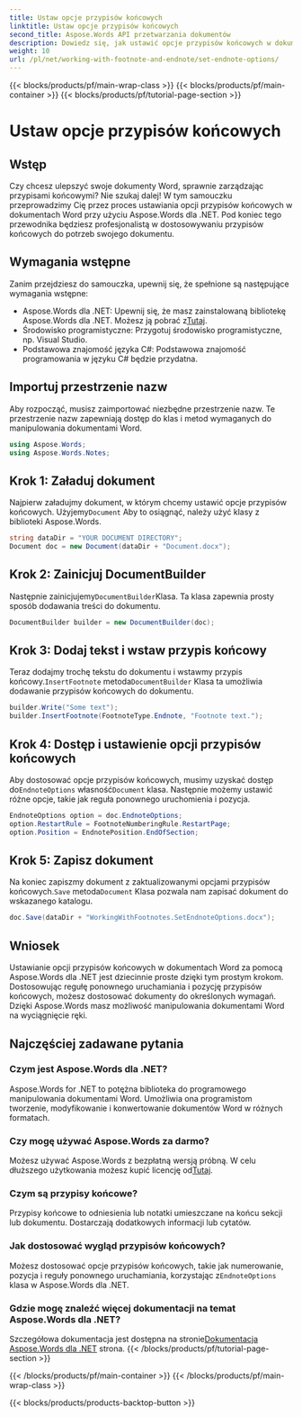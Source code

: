 ```yaml
---
title: Ustaw opcje przypisów końcowych
linktitle: Ustaw opcje przypisów końcowych
second_title: Aspose.Words API przetwarzania dokumentów
description: Dowiedz się, jak ustawić opcje przypisów końcowych w dokumentach programu Word za pomocą Aspose.Words dla platformy .NET, korzystając z tego kompleksowego przewodnika krok po kroku.
weight: 10
url: /pl/net/working-with-footnote-and-endnote/set-endnote-options/
---
```


{{< blocks/products/pf/main-wrap-class >}}
{{< blocks/products/pf/main-container >}}
{{< blocks/products/pf/tutorial-page-section >}}

# Ustaw opcje przypisów końcowych

## Wstęp

Czy chcesz ulepszyć swoje dokumenty Word, sprawnie zarządzając przypisami końcowymi? Nie szukaj dalej! W tym samouczku przeprowadzimy Cię przez proces ustawiania opcji przypisów końcowych w dokumentach Word przy użyciu Aspose.Words dla .NET. Pod koniec tego przewodnika będziesz profesjonalistą w dostosowywaniu przypisów końcowych do potrzeb swojego dokumentu.

## Wymagania wstępne

Zanim przejdziesz do samouczka, upewnij się, że spełnione są następujące wymagania wstępne:

-  Aspose.Words dla .NET: Upewnij się, że masz zainstalowaną bibliotekę Aspose.Words dla .NET. Możesz ją pobrać z[Tutaj](https://releases.aspose.com/words/net/).
- Środowisko programistyczne: Przygotuj środowisko programistyczne, np. Visual Studio.
- Podstawowa znajomość języka C#: Podstawowa znajomość programowania w języku C# będzie przydatna.

## Importuj przestrzenie nazw

Aby rozpocząć, musisz zaimportować niezbędne przestrzenie nazw. Te przestrzenie nazw zapewniają dostęp do klas i metod wymaganych do manipulowania dokumentami Word.

```csharp
using Aspose.Words;
using Aspose.Words.Notes;
```

## Krok 1: Załaduj dokument

 Najpierw załadujmy dokument, w którym chcemy ustawić opcje przypisów końcowych. Użyjemy`Document` Aby to osiągnąć, należy użyć klasy z biblioteki Aspose.Words.

```csharp
string dataDir = "YOUR DOCUMENT DIRECTORY";
Document doc = new Document(dataDir + "Document.docx");
```

## Krok 2: Zainicjuj DocumentBuilder

 Następnie zainicjujemy`DocumentBuilder`Klasa. Ta klasa zapewnia prosty sposób dodawania treści do dokumentu.

```csharp
DocumentBuilder builder = new DocumentBuilder(doc);
```

## Krok 3: Dodaj tekst i wstaw przypis końcowy

 Teraz dodajmy trochę tekstu do dokumentu i wstawmy przypis końcowy.`InsertFootnote` metoda`DocumentBuilder` Klasa ta umożliwia dodawanie przypisów końcowych do dokumentu.

```csharp
builder.Write("Some text");
builder.InsertFootnote(FootnoteType.Endnote, "Footnote text.");
```

## Krok 4: Dostęp i ustawienie opcji przypisów końcowych

 Aby dostosować opcje przypisów końcowych, musimy uzyskać dostęp do`EndnoteOptions` własność`Document` klasa. Następnie możemy ustawić różne opcje, takie jak reguła ponownego uruchomienia i pozycja.

```csharp
EndnoteOptions option = doc.EndnoteOptions;
option.RestartRule = FootnoteNumberingRule.RestartPage;
option.Position = EndnotePosition.EndOfSection;
```

## Krok 5: Zapisz dokument

 Na koniec zapiszmy dokument z zaktualizowanymi opcjami przypisów końcowych.`Save` metoda`Document` Klasa pozwala nam zapisać dokument do wskazanego katalogu.

```csharp
doc.Save(dataDir + "WorkingWithFootnotes.SetEndnoteOptions.docx");
```

## Wniosek

Ustawianie opcji przypisów końcowych w dokumentach Word za pomocą Aspose.Words dla .NET jest dziecinnie proste dzięki tym prostym krokom. Dostosowując regułę ponownego uruchamiania i pozycję przypisów końcowych, możesz dostosować dokumenty do określonych wymagań. Dzięki Aspose.Words masz możliwość manipulowania dokumentami Word na wyciągnięcie ręki.

## Najczęściej zadawane pytania

### Czym jest Aspose.Words dla .NET?
Aspose.Words for .NET to potężna biblioteka do programowego manipulowania dokumentami Word. Umożliwia ona programistom tworzenie, modyfikowanie i konwertowanie dokumentów Word w różnych formatach.

### Czy mogę używać Aspose.Words za darmo?
 Możesz używać Aspose.Words z bezpłatną wersją próbną. W celu dłuższego użytkowania możesz kupić licencję od[Tutaj](https://purchase.aspose.com/buy).

### Czym są przypisy końcowe?
Przypisy końcowe to odniesienia lub notatki umieszczane na końcu sekcji lub dokumentu. Dostarczają dodatkowych informacji lub cytatów.

### Jak dostosować wygląd przypisów końcowych?
 Możesz dostosować opcje przypisów końcowych, takie jak numerowanie, pozycja i reguły ponownego uruchamiania, korzystając z`EndnoteOptions` klasa w Aspose.Words dla .NET.

### Gdzie mogę znaleźć więcej dokumentacji na temat Aspose.Words dla .NET?
 Szczegółowa dokumentacja jest dostępna na stronie[Dokumentacja Aspose.Words dla .NET](https://reference.aspose.com/words/net/) strona.
{{< /blocks/products/pf/tutorial-page-section >}}

{{< /blocks/products/pf/main-container >}}
{{< /blocks/products/pf/main-wrap-class >}}

{{< blocks/products/products-backtop-button >}}
